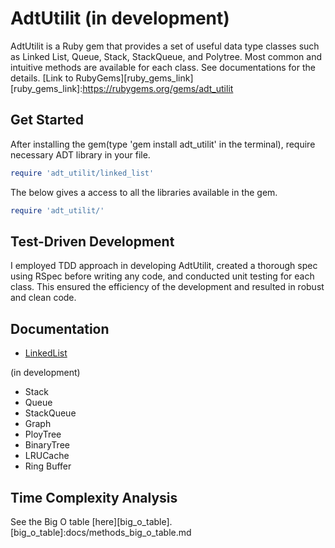 # AdtUtilit (in development)

AdtUtilit is a Ruby gem that provides a set of useful data type classes such as Linked List, Queue, Stack, StackQueue, and Polytree. Most common and intuitive methods are available for each class. See documentations for the details. [Link to RubyGems][ruby_gems_link]
[ruby_gems_link]:https://rubygems.org/gems/adt_utilit

## Get Started
After installing the gem(type 'gem install adt_utilit' in the terminal), require necessary ADT library in your file.

```ruby
require 'adt_utilit/linked_list'
```

The below gives a access to all the libraries available in the gem.
```ruby
require 'adt_utilit/'
```

## Test-Driven Development
I employed TDD approach in developing AdtUtilit, created a thorough spec using RSpec before writing any code, and conducted unit testing for each class. This ensured the efficiency of the development and resulted in robust and clean code.


## Documentation

* [LinkedList][linked_list]

(in development)
* Stack
* Queue
* StackQueue
* Graph
* PloyTree
* BinaryTree
* LRUCache
* Ring Buffer

[linked_list]:docs/linked_list.md

## Time Complexity Analysis

See the Big O table [here][big_o_table].
[big_o_table]:docs/methods_big_o_table.md
